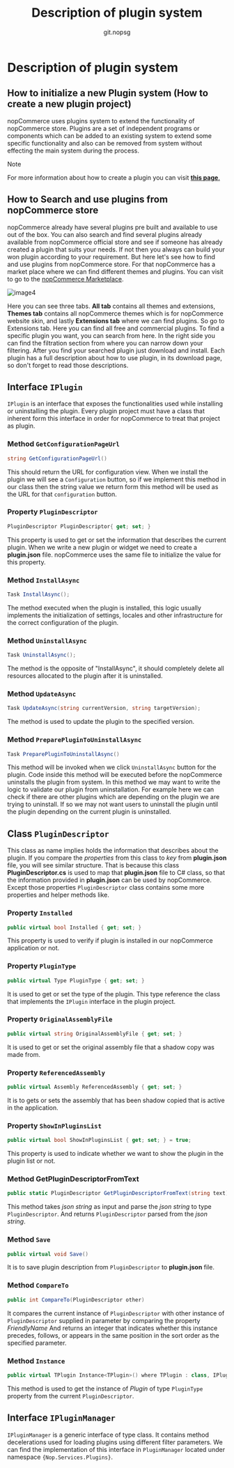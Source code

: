 ﻿---
title: Description of plugin system
uid: en/developer/tutorials/description-of-plugin-system
author: git.nopsg
contributors: git.nopsg, git.DmitriyKulagin
---

# Description of plugin system

## How to initialize a new Plugin system (How to create a new plugin project)

nopCommerce uses plugins system to extend the functionality of nopCommerce store. Plugins are a set of independent programs or components which can be added to an existing system to extend some specific functionality and also can be removed from system without effecting the main system during the process.

> [!NOTE]
> For more information about how to create a plugin you can visit [**this page**.](xref:en/developer/plugins/index)

## How to Search and use plugins from nopCommerce store

nopCommerce already have several plugins pre built and available to use out of the box. You can also search and find several plugins already available from nopCommerce official store and see if someone has already created a plugin that suits your needs. If not then you always can build your won plugin according to your requirement. But here let's see how to find and use plugins from nopCommerce store. For that nopCommerce has a market place where we can find different themes and plugins. You can visit to go to the [nopCommerce Marketplace](https://www.nopcommerce.com/marketplace).

![image4](_static/description-of-plugin-system/image4.png)

Here you can see three tabs. **All tab** contains all themes and extensions, **Themes tab** contains all nopCommerce themes which is for nopCommerce website skin, and lastly **Extensions tab** where we can find plugins. So go to Extensions tab. Here you can find all free and commercial plugins. To find a specific plugin you want, you can search from here. In the right side you can find the filtration section from where you can narrow down your filtering. After you find your searched plugin just download and install. Each plugin has a full description about how to use plugin, in its download page, so don't forget to read those descriptions.

## Interface `IPlugin`

`IPlugin` is an interface that exposes the functionalities used while installing or uninstalling the plugin. Every plugin project must have a class that inherent form this interface in order for nopCommerce to treat that project as plugin.

### Method `GetConfigurationPageUrl`

```cs
string GetConfigurationPageUrl()
```

This should return the URL for configuration view. When we install the plugin we will see a `Configuration` button, so if we implement this method in our class then the string value we return form this method will be used as the URL for that `configuration` button.

### Property `PluginDescriptor`

```cs
PluginDescriptor PluginDescriptor{ get; set; }
```

This property is used to get or set the information that describes the current plugin. When we write a new plugin or widget we need to create a **plugin.json** file. nopCommerce uses the same file to initialize the value for this property.

### Method `InstallAsync`

```cs
Task InstallAsync();
```

The method executed when the plugin is installed, this logic usually implements the initialization of settings, locales and other infrastructure for the correct configuration of the plugin.

### Method `UninstallAsync`

```cs
Task UninstallAsync();
```

The method is the opposite of "InstallAsync", it should completely delete all resources allocated to the plugin after it is uninstalled.

### Method `UpdateAsync`

```cs
Task UpdateAsync(string currentVersion, string targetVersion);
```

The method is used to update the plugin to the specified version.

### Method `PreparePluginToUninstallAsync`

```cs
Task PreparePluginToUninstallAsync()
```

This method will be invoked when we click `UninstallAsync` button for the plugin. Code inside this method will be executed before the nopCommerce uninstalls the plugin from system. In this method we may want to write the logic to validate our plugin from uninstallation. For example here we can check if there are other plugins which are depending on the plugin we are trying to uninstall. If so we may not want users to uninstall the plugin until the plugin depending on the current plugin is uninstalled.

## Class `PluginDescriptor`

This class as name implies holds the information that describes about the plugin. If you compare the *properties* from this class to *key* from **plugin.json** file, you will see similar structure. That is because this class **PluginDescriptor.cs** is used to map that **plugin.json** file to C# class, so that the information provided in **plugin.json** can be used by nopCommerce. Except those properties `PluginDescriptor` class contains some more properties and helper methods like.

### Property `Installed`

```cs
public virtual bool Installed { get; set; }
```

This property is used to verify if plugin is installed in our nopCommerce application or not.

### Property `PluginType`

```cs
public virtual Type PluginType { get; set; }
```

It is used to get or set the type of the plugin. This type reference the class that implements the `IPlugin` interface in the plugin project.

### Property `OriginalAssemblyFile`

```cs
public virtual string OriginalAssemblyFile { get; set; }
```

It is used to get or set the original assembly file that a shadow copy was made from.

### Property `ReferencedAssembly`

```cs
public virtual Assembly ReferencedAssembly { get; set; }
```

It is to gets or sets the assembly that has been shadow copied that is active in the application.

### Property `ShowInPluginsList`

```cs
public virtual bool ShowInPluginsList { get; set; } = true;
```

This property is used to indicate whether we want to show the plugin in the plugin list or not.

### Method GetPluginDescriptorFromText

```cs
public static PluginDescriptor GetPluginDescriptorFromText(string text)
```

This method takes *json string* as input and parse the *json string* to type `PluginDescriptor`. And returns `PluginDescriptor` parsed from the *json string*.

### Method `Save`

```cs
public virtual void Save()
```

It is to save plugin description from `PluginDescriptor` to **plugin.json** file.

### Method `CompareTo`

```cs
public int CompareTo(PluginDescriptor other)
```

It compares the current instance of `PluginDescriptor` with other instance of `PluginDescriptor` supplied in parameter by comparing the property *FriendlyName* And returns an integer that indicates whether this instance precedes, follows, or appears in the same position in the sort order as the specified parameter.

### Method `Instance`

```cs
public virtual TPlugin Instance<TPlugin>() where TPlugin : class, IPlugin
```

This method is used to get the instance of *Plugin* of type `PluginType` property from the current `PluginDescriptor`.

## Interface `IPluginManager`

`IPluginManager` is a generic interface of type class. It contains method decelerations used for loading plugins using different filter parameters. We can find the implementation of this interface in `PluginManager` located under namespace `{Nop.Services.Plugins}`.

